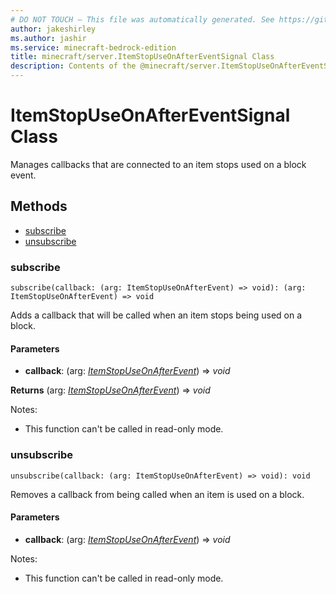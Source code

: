 ```yaml
---
# DO NOT TOUCH — This file was automatically generated. See https://github.com/mojang/minecraftapidocsgenerator to modify descriptions, examples, etc.
author: jakeshirley
ms.author: jashir
ms.service: minecraft-bedrock-edition
title: minecraft/server.ItemStopUseOnAfterEventSignal Class
description: Contents of the @minecraft/server.ItemStopUseOnAfterEventSignal class.
---
```

# ItemStopUseOnAfterEventSignal Class

Manages callbacks that are connected to an item stops used on a block event.

## Methods
- [subscribe](#subscribe)
- [unsubscribe](#unsubscribe)

### **subscribe**
`
subscribe(callback: (arg: ItemStopUseOnAfterEvent) => void): (arg: ItemStopUseOnAfterEvent) => void
`

Adds a callback that will be called when an item stops being used on a block.

#### **Parameters**
- **callback**: (arg: [*ItemStopUseOnAfterEvent*](ItemStopUseOnAfterEvent.md)) => *void*

**Returns** (arg: [*ItemStopUseOnAfterEvent*](ItemStopUseOnAfterEvent.md)) => *void*
  
Notes:
- This function can't be called in read-only mode.

### **unsubscribe**
`
unsubscribe(callback: (arg: ItemStopUseOnAfterEvent) => void): void
`

Removes a callback from being called when an item is used on a block.

#### **Parameters**
- **callback**: (arg: [*ItemStopUseOnAfterEvent*](ItemStopUseOnAfterEvent.md)) => *void*
  
Notes:
- This function can't be called in read-only mode.
